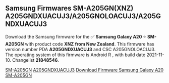 <h2>Samsung Firmwares SM-A205GN(XNZ) A205GNDXUACUJ3/A205GNOLOACUJ3/A205GNDXUACUJ3</h2>
Download the Samsung firmware for the ✅ <strong>Samsung Galaxy A20 </strong> ⭐ <strong>SM-A205GN</strong> with product code <strong>XNZ</strong> <strong> from New Zealand</strong>. This firmware has version number PDA <strong>A205GNDXUACUJ3</strong> and CSC A205GNOLOACUJ3. The operating system of this firmware is Android R , with build date 2021-11-10. Changelist <strong>21848546</strong>.


[SM-A205GN](https://samfirm.shop/samsung/model/SM-A205GN)
[A205GNDXUACUJ3](https://samfirm.shop/samsung/pda/A205GNDXUACUJ3)
[Download Firmware Samsung Galaxy A20 SM-A205GN](https://samfirm.shop/samsung/firmware/473873)
